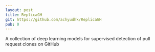 ```yaml
---
layout: post
title: ReplicaGH
git: https://github.com/achyudhk/ReplicaGH
pub: 0
---
```


A collection of deep learning models for supervised detection of pull request clones on GitHub